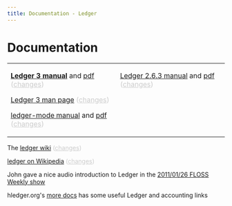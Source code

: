 ```yaml
---
title: Documentation - Ledger
---
```


# Documentation

<style>
.dim, .dim a:link, .dim a:visited { color:#ccc; }
</style>
<table style="width:100%; border:none;"><tr valign=top><td>

**[Ledger 3 manual](3.0/doc/ledger3.html)**
 and [pdf](3.0/doc/ledger3.pdf)
 <span class=dim> ([changes](https://github.com/ledger/ledger/commits/master/doc/ledger3.texi)) </span>

[Ledger 3 man page](3.0/doc/ledger.1.html)
 <span class=dim> ([changes](https://github.com/ledger/ledger/commits/master/doc/ledger.1)) </span>

[ledger-mode manual](3.0/doc/ledger-mode.html)
 and [pdf](3.0/doc/ledger-mode.pdf)
 <span class=dim> ([changes](https://github.com/ledger/ledger/commits/master/doc/ledger-mode.texi)) </span>

</td><td>

[Ledger 2.6.3 manual](2.6/ledger.html)
 and [pdf](2.6/ledger.pdf)
 <span class=dim> ([changes](https://github.com/ledger/ledger/commits/maint/ledger.texi)) </span>

</td></tr></table>

The [ledger wiki](http://wiki.ledger-cli.org)
 <span class=dim> ([changes](https://github.com/ledger/ledger/wiki/_history)) </span>

[ledger on Wikipedia](https://en.wikipedia.org/wiki/Ledger_%28software%29)
 <span class=dim> ([changes](https://en.wikipedia.org/w/index.php?title=Ledger_%28software%29&action=history)) </span>

John gave a nice audio introduction to Ledger in the [2011/01/26 FLOSS Weekly show](http://twit.tv/floss150) 

hledger.org's [more docs](http://hledger.org/more-docs) has some useful Ledger and accounting links
